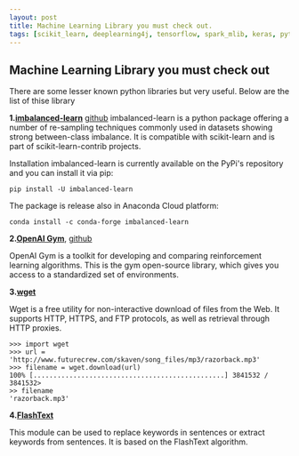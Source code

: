 ```yaml
---
layout: post
title: Machine Learning Library you must check out.
tags: [scikit_learn, deeplearning4j, tensorflow, spark_mlib, keras, pytorch, caffe, xgboost, allennlp, pandas, numpy]
---
```


## Machine Learning Library you must check out

There are some lesser known python libraries but very useful. Below are the list of thise library

**1.[imbalanced-learn](http://imbalanced-learn.org/en/stable/)**
[github](https://github.com/scikit-learn-contrib/imbalanced-learn)
imbalanced-learn is a python package offering a number of re-sampling techniques commonly used in datasets showing strong between-class imbalance. 
It is compatible with scikit-learn and is part of scikit-learn-contrib projects.

Installation
imbalanced-learn is currently available on the PyPi's repository and you can install it via pip:
```
pip install -U imbalanced-learn
```
The package is release also in Anaconda Cloud platform:
```
conda install -c conda-forge imbalanced-learn
```

**2.[OpenAI Gym](https://gym.openai.com/)**, [github](https://github.com/openai/gym)

OpenAI Gym is a toolkit for developing and comparing reinforcement learning algorithms. This is the gym open-source library, which gives you access to a standardized set of environments.

**3.[wget](https://pypi.org/project/wget/)**

Wget is a free utility for non-interactive download of files from the Web. It supports HTTP, HTTPS, and FTP protocols, as well as retrieval through HTTP proxies.

```
>>> import wget
>>> url = 'http://www.futurecrew.com/skaven/song_files/mp3/razorback.mp3'
>>> filename = wget.download(url)
100% [................................................] 3841532 / 3841532>
>> filename
'razorback.mp3'
```

**4.[FlashText](https://github.com/vi3k6i5/flashtext)**

This module can be used to replace keywords in sentences or extract keywords from sentences. It is based on the FlashText algorithm.
